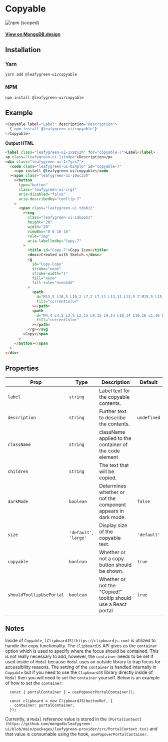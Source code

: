 # Copyable

![npm (scoped)](https://img.shields.io/npm/v/@leafygreen-ui/copyable.svg)

#### [View on MongoDB.design](https://www.mongodb.design/component/copyable/example/)

## Installation

### Yarn

```shell
yarn add @leafygreen-ui/copyable
```

### NPM

```shell
npm install @leafygreen-ui/copyable
```

## Example

```js
<Copyable label="Label" description="Description">
  {'npm install @leafygreen-ui/copyable'}
</Copyable>
```

**Output HTML**

```html
<label class="leafygreen-ui-1x9zy2h" for="copyable-7">Label</label>
<p class="leafygreen-ui-1jtodpe">Description</p>
<div class="leafygreen-ui-1r7yzs7">
  <code class="leafygreen-ui-b24pl6" id="copyable-7"
    >npm install @leafygreen-ui/copyable</code
  ><span class="leafygreen-ui-10wc33h"
    ><button
      type="button"
      class="leafygreen-ui-crgt"
      aria-disabled="false"
      aria-describedby="tooltip-7"
    >
      <span class="leafygreen-ui-tdo6z2"
        ><svg
          class="leafygreen-ui-1akpp5z"
          height="20"
          width="20"
          viewBox="0 0 16 16"
          role="img"
          aria-labelledby="Copy-7"
        >
          <title id="Copy-7">Copy Icon</title>
          <desc>Created with Sketch.</desc>
          <g
            id="Copy-Copy"
            stroke="none"
            stroke-width="1"
            fill="none"
            fill-rule="evenodd"
          >
            <path
              d="M13,5 L10,5 L10,2 L7,2 L7,11 L13,11 L13,5 Z M15,5 L15,13 L5,13 L5,0 L10,0 L15,5 Z"
              fill="currentColor"
            ></path>
            <path
              d="M4,4 L4,5 L2,5 L2,15 L9,15 L9,14 L10,14 L10,16 L1,16 L1,4 L4,4 Z"
              fill="currentColor"
            ></path>
          </g></svg
        >Copy</span
      >
    </button></span
  >
</div>
```

## Properties

| Prop                     | Type                   | Description                                                    | Default     |
| ------------------------ | ---------------------- | -------------------------------------------------------------- | ----------- |
| `label`                  | `string`               | Label text for the copyable contents.                          |             |
| `description`            | `string`               | Further text to describe the contents.                         | `undefined` |
| `className`              | `string`               | className applied to the container of the code element         |             |
| `children`               | `string`               | The text that will be copied.                                  |             |
| `darkMode`               | `boolean`              | Determines whether or not the component appears in dark mode.  | `false`     |
| `size`                   | `'default'`, `'large'` | Display size of the copyable text.                             | `'default'` |
| `copyable`               | `boolean`              | Whether or not a copy button should be shown.                  | `true`      |
| `shouldTooltipUsePortal` | `boolean`              | Whether or not the "Copied!" tooltip should use a React portal | `true`      |

## Notes

Inside of `Copyable`, `[ClipboardJS](https://clipboardjs.com)` is utilized to handle the copy functionality. The `ClipboardJS` API gives us the `container` option which is used to specify where the focus should be contained. This is not really necessary to add, however, the `container` needs to be set if used inside of `Modal` because `Modal` uses an outside library to trap focus for accessibility reasons. The setting of the `container` is handled internally in `Copyable` but if you need to use the `ClipboardJS` library directly inside of `Modal` then you will need to set the `container` yourself. Below is an example of how to set the `container`:

```
  const { portalContainer } = usePopoverPortalContainer();

  const clipboard = new ClipboardJS(buttonRef, {
    container: portalContainer,
  });
```

Currently, a `Modal` reference value is stored in the `[PortalContext](https://github.com/mongodb/leafygreen-ui/blob/main/packages/leafygreen-provider/src/PortalContext.tsx)` and that value is consumable using the hook, `usePopoverPortalContainer`.
